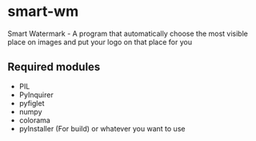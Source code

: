 # smart-wm
Smart Watermark - A program that automatically choose the most visible place on images and put your logo on that place for you

## Required modules
* PIL
* PyInquirer
* pyfiglet
* numpy
* colorama
* pyInstaller (For build) or whatever you want to use
